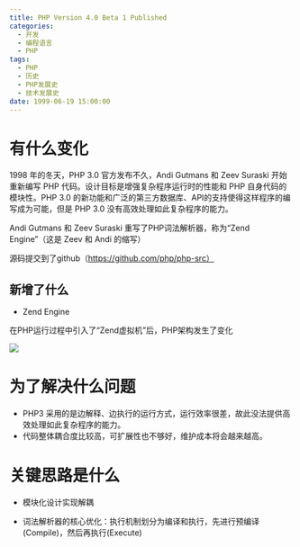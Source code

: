 ```yaml
---
title: PHP Version 4.0 Beta 1 Published
categories:
  - 开发
  - 编程语言
  - PHP
tags:
  - PHP
  - 历史
  - PHP发展史
  - 技术发展史
date: 1999-06-19 15:00:00
---
```


# 有什么变化

1998 年的冬天，PHP 3.0 官方发布不久，Andi Gutmans 和 Zeev Suraski 开始重新编写 PHP 代码。设计目标是增强复杂程序运行时的性能和 PHP 自身代码的模块性。PHP 3.0 的新功能和广泛的第三方数据库、API的支持使得这样程序的编写成为可能，但是 PHP 3.0 没有高效处理如此复杂程序的能力。

Andi Gutmans 和 Zeev Suraski 重写了PHP词法解析器，称为“Zend Engine”（这是 Zeev 和 Andi 的缩写）

源码提交到了github（https://github.com/php/php-src）

## 新增了什么

* Zend Engine

在PHP运行过程中引入了“Zend虚拟机”后，PHP架构发生了变化

![](http://segmentfault.com/img/bVcGi8)


# 为了解决什么问题

* PHP3 采用的是边解释、边执行的运行方式，运行效率很差，故此没法提供高效处理如此复杂程序的能力。
* 代码整体耦合度比较高，可扩展性也不够好，维护成本将会越来越高。

# 关键思路是什么

* 模块化设计实现解耦

* 词法解析器的核心优化：执行机制划分为编译和执行，先进行预编译(Compile)，然后再执行(Execute)